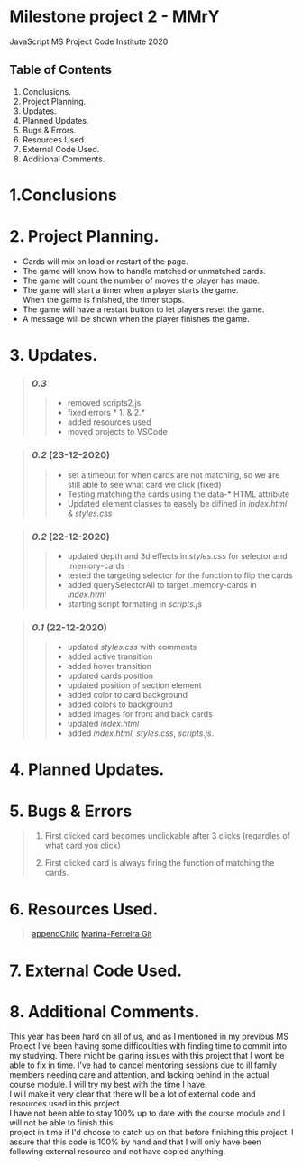 # Milestone project 2 - MMrY
JavaScript MS Project Code Institute 2020

>

## Table of Contents

1. Conclusions.
2. Project Planning.
3. Updates.
4. Planned Updates.
5. Bugs & Errors.
6. Resources Used.
7. External Code Used.
8. Additional Comments.
>

# 1.Conclusions
>

# 2. Project Planning.
* Cards will mix on load or restart of the page.
* The game will know how to handle matched or unmatched cards.
* The game will count the number of moves the player has made.
* The game will start a timer when a player starts the game.<br>
When the game is finished, the timer stops.
* The game will have a restart button to let players reset the game.
* A message will be shown when the player finishes the game.
>


# 3. Updates.
> ### *0.3*
>> * removed scripts2.js
>> * fixed errors * 1. & 2.*
>> * added resources used
>> * moved projects to VSCode

> ### *0.2* (23-12-2020)
>> * set a timeout for when cards are not matching, so we are still able to see what card we click (fixed)
>> * Testing matching the cards using the data-* HTML attribute
>> * Updated element classes to easely be difined in *index.html* & *styles.css*

> ### *0.2* (22-12-2020)
>> * updated depth and 3d effects in *styles.css* for selector and .memory-cards
>> * tested the targeting selector for the function to flip the cards
>> * added querySelectorAll to target .memory-cards in *index.html*
>> * starting script formating in *scripts.js*

>  ### *0.1* (22-12-2020)
>> * updated *styles.css* with comments<br>
>> * added active transition<br>
>> * added hover transition<br>
>> * updated cards position<br>
>> * updated position of section element<br>
>> * added color to card background<br>
>> * added colors to background <br>
>> * added images for front and back cards <br>
>> * updated *index.html*<br>
>> * added *index.html*, *styles.css*, *scripts.js*.

# 4. Planned Updates.
>

# 5. Bugs & Errors
> 1. First clicked card becomes unclickable after 3 clicks (regardles of what card you click)
>>
> 2. First clicked card is always firing the function of matching the cards.  
>>


# 6. Resources Used.
> [appendChild](https://developer.mozilla.org/en-US/docs/Web/API/Node/appendChild)
> [Marina-Ferreira Git](https://marina-ferreira.github.io/memory-game/)

# 7. External Code Used.
>

# 8. Additional Comments.
This year has been hard on all of us, and as I mentioned in my previous MS Project I've been having some difficoulties with finding time to commit into my studying.
There might be glaring issues with this project that I wont be able to fix in time. I've had to cancel mentoring sessions due to ill family members needing care and attention, and lacking behind in the actual course module. 
I will try my best with the time I have. <br>
I will make it very clear that there will be a lot of external code and resources used in this project.<br>
I have not been able to stay 100% up to date with the course module and I will not be able to finish this<br>
project in time if I'd choose to catch up on that before finishing this project. 
I assure that this code is 100% by hand and that I will only have been following external resource and not have copied anything.
>